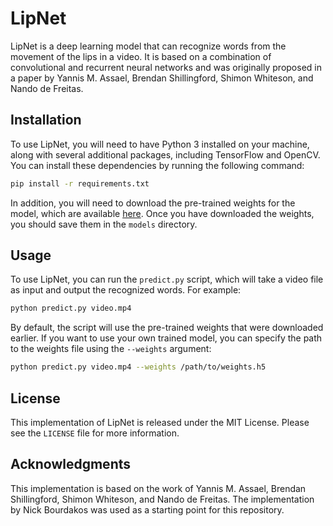 
# LipNet

LipNet is a deep learning model that can recognize words from the movement of the lips in a video. It is based on a combination of convolutional and recurrent neural networks and was originally proposed in a paper by Yannis M. Assael, Brendan Shillingford, Shimon Whiteson, and Nando de Freitas. 

## Installation

To use LipNet, you will need to have Python 3 installed on your machine, along with several additional packages, including TensorFlow and OpenCV. You can install these dependencies by running the following command:

```bash
pip install -r requirements.txt
```

In addition, you will need to download the pre-trained weights for the model, which are available [here](https://drive.google.com/open?id=1ycUyj6myMsrMq3mJTW-6azUKGveCY53K). Once you have downloaded the weights, you should save them in the `models` directory.

## Usage

To use LipNet, you can run the `predict.py` script, which will take a video file as input and output the recognized words. For example:

```bash
python predict.py video.mp4
```

By default, the script will use the pre-trained weights that were downloaded earlier. If you want to use your own trained model, you can specify the path to the weights file using the `--weights` argument:

```bash
python predict.py video.mp4 --weights /path/to/weights.h5
```

## License

This implementation of LipNet is released under the MIT License. Please see the `LICENSE` file for more information.

## Acknowledgments

This implementation is based on the work of Yannis M. Assael, Brendan Shillingford, Shimon Whiteson, and Nando de Freitas. The implementation by Nick Bourdakos was used as a starting point for this repository.
